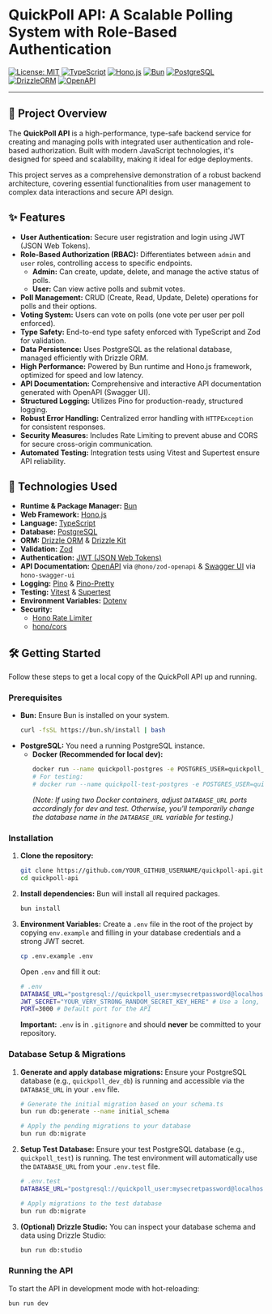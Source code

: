# QuickPoll API: A Scalable Polling System with Role-Based Authentication

[![License: MIT](https://img.shields.io/badge/License-MIT-yellow.svg)](https://opensource.org/licenses/MIT)
[![TypeScript](https://img.shields.io/badge/TypeScript-3178C6?logo=typescript&logoColor=white&style=flat-square)](https://www.typescriptlang.org/)
[![Hono.js](https://img.shields.io/badge/Hono.js-E44B23?logo=hono&logoColor=white&style=flat-square)](https://hono.dev/)
[![Bun](https://img.shields.io/badge/Bun-FBF0DF?logo=bun&logoColor=black&style=flat-square)](https://bun.sh/)
[![PostgreSQL](https://img.shields.io/badge/PostgreSQL-316192?logo=postgresql&logoColor=white&style=flat-square)](https://www.postgresql.org/)
[![DrizzleORM](https://img.shields.io/badge/Drizzle%20ORM-403B38?logo=drizzle&logoColor=white&style=flat-square)](https://drizzle.team/)
[![OpenAPI](https://img.shields.io/badge/OpenAPI-6BA539?logo=openapi&logoColor=white&style=flat-square)](https://swagger.io/specification/)

---

## 🌟 Project Overview

The **QuickPoll API** is a high-performance, type-safe backend service for creating and managing polls with integrated user authentication and role-based authorization. Built with modern JavaScript technologies, it's designed for speed and scalability, making it ideal for edge deployments.

This project serves as a comprehensive demonstration of a robust backend architecture, covering essential functionalities from user management to complex data interactions and secure API design.

## ✨ Features

* **User Authentication:** Secure user registration and login using JWT (JSON Web Tokens).
* **Role-Based Authorization (RBAC):** Differentiates between `admin` and `user` roles, controlling access to specific endpoints.
    * **Admin:** Can create, update, delete, and manage the active status of polls.
    * **User:** Can view active polls and submit votes.
* **Poll Management:** CRUD (Create, Read, Update, Delete) operations for polls and their options.
* **Voting System:** Users can vote on polls (one vote per user per poll enforced).
* **Type Safety:** End-to-end type safety enforced with TypeScript and Zod for validation.
* **Data Persistence:** Uses PostgreSQL as the relational database, managed efficiently with Drizzle ORM.
* **High Performance:** Powered by Bun runtime and Hono.js framework, optimized for speed and low latency.
* **API Documentation:** Comprehensive and interactive API documentation generated with OpenAPI (Swagger UI).
* **Structured Logging:** Utilizes Pino for production-ready, structured logging.
* **Robust Error Handling:** Centralized error handling with `HTTPException` for consistent responses.
* **Security Measures:** Includes Rate Limiting to prevent abuse and CORS for secure cross-origin communication.
* **Automated Testing:** Integration tests using Vitest and Supertest ensure API reliability.

## 🚀 Technologies Used

* **Runtime & Package Manager:** [Bun](https://bun.sh/)
* **Web Framework:** [Hono.js](https://hono.dev/)
* **Language:** [TypeScript](https://www.typescriptlang.org/)
* **Database:** [PostgreSQL](https://www.postgresql.org/)
* **ORM:** [Drizzle ORM](https://drizzle.team/) & [Drizzle Kit](https://orm.drizzle.team/kit/overview)
* **Validation:** [Zod](https://zod.dev/)
* **Authentication:** [JWT (JSON Web Tokens)](https://jwt.io/) 
* **API Documentation:** [OpenAPI](https://swagger.io/specification/) via `@hono/zod-openapi` & [Swagger UI](https://swagger.io/tools/swagger-ui/) via `hono-swagger-ui`
* **Logging:** [Pino](https://getpino.io/) & [Pino-Pretty](https://github.com/pinojs/pino-pretty)
* **Testing:** [Vitest](https://vitest.dev/) & [Supertest](https://github.com/visionmedia/supertest)
* **Environment Variables:** [Dotenv](https://github.com/motdotla/dotenv)
* **Security:**
    * [Hono Rate Limiter](https://github.com/jirikuncar/hono-rate-limiter)
    * [hono/cors](https://hono.dev/docs/middleware/builtin/cors)

## 🛠️ Getting Started

Follow these steps to get a local copy of the QuickPoll API up and running.

### Prerequisites

* **Bun:** Ensure Bun is installed on your system.
    ```bash
    curl -fsSL https://bun.sh/install | bash
    ```
* **PostgreSQL:** You need a running PostgreSQL instance.
    * **Docker (Recommended for local dev):**
        ```bash
        docker run --name quickpoll-postgres -e POSTGRES_USER=quickpoll_user -e POSTGRES_PASSWORD=mysecretpassword -e POSTGRES_DB=quickpoll_dev_db -p 5432:5432 -d postgres:16
        # For testing:
        # docker run --name quickpoll-test-postgres -e POSTGRES_USER=quickpoll_user -e POSTGRES_PASSWORD=mysecretpassword -e POSTGRES_DB=quickpoll_test_db -p 5433:5432 -d postgres:16
        ```
        *(Note: If using two Docker containers, adjust `DATABASE_URL` ports accordingly for dev and test. Otherwise, you'll temporarily change the database name in the `DATABASE_URL` variable for testing.)*

### Installation

1.  **Clone the repository:**
    ```bash
    git clone https://github.com/YOUR_GITHUB_USERNAME/quickpoll-api.git
    cd quickpoll-api
    ```

2.  **Install dependencies:**
    Bun will install all required packages.
    ```bash
    bun install
    ```

3.  **Environment Variables:**
    Create a `.env` file in the root of the project by copying `env.example` and filling in your database credentials and a strong JWT secret.
    ```bash
    cp .env.example .env
    ```
    Open `.env` and fill it out:
    ```bash
    # .env
    DATABASE_URL="postgresql://quickpoll_user:mysecretpassword@localhost:5432/quickpoll_dev_db"
    JWT_SECRET="YOUR_VERY_STRONG_RANDOM_SECRET_KEY_HERE" # Use a long, random string!
    PORT=3000 # Default port for the API
    ```
    **Important:** `.env` is in `.gitignore` and should **never** be committed to your repository.

### Database Setup & Migrations

1.  **Generate and apply database migrations:**
    Ensure your PostgreSQL database (e.g., `quickpoll_dev_db`) is running and accessible via the `DATABASE_URL` in your `.env` file.
    ```bash
    # Generate the initial migration based on your schema.ts
    bun run db:generate --name initial_schema

    # Apply the pending migrations to your database
    bun run db:migrate
    ```

2.  **Setup Test Database:**
    Ensure your test PostgreSQL database (e.g., `quickpoll_test`) is running. The test environment will automatically use the `DATABASE_URL` from your `.env.test` file.
    ```bash
    # .env.test
    DATABASE_URL="postgresql://quickpoll_user:mysecretpassword@localhost:5432/quickpoll_test_db"

    # Apply migrations to the test database
    bun run db:migrate
    ```

3.  **(Optional) Drizzle Studio:**
    You can inspect your database schema and data using Drizzle Studio:
    ```bash
    bun run db:studio
    ```

### Running the API

To start the API in development mode with hot-reloading:

```bash
bun run dev
